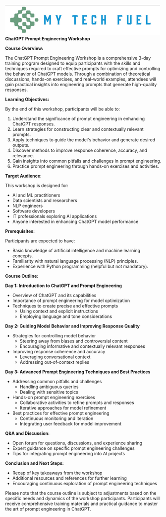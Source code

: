 ![My Tech Fuel](https://github.com/ProDataMan/MyTechFuel/blob/main/img/My%20Tech%20Fuel%20Logo.png)
**ChatGPT Prompt Engineering Workshop**

**Course Overview:**

The ChatGPT Prompt Engineering Workshop is a comprehensive 3-day training program designed to equip participants with the skills and techniques required to craft effective prompts for optimizing and controlling the behavior of ChatGPT models. Through a combination of theoretical discussions, hands-on exercises, and real-world examples, attendees will gain practical insights into engineering prompts that generate high-quality responses.

**Learning Objectives:**

By the end of this workshop, participants will be able to:

1. Understand the significance of prompt engineering in enhancing ChatGPT responses.
2. Learn strategies for constructing clear and contextually relevant prompts.
3. Apply techniques to guide the model's behavior and generate desired outputs.
4. Discover methods to improve response coherence, accuracy, and relevance.
5. Gain insights into common pitfalls and challenges in prompt engineering.
6. Practice prompt engineering through hands-on exercises and activities.

**Target Audience:**

This workshop is designed for:

- AI and ML practitioners
- Data scientists and researchers
- NLP engineers
- Software developers
- IT professionals exploring AI applications
- Anyone interested in enhancing ChatGPT model performance

**Prerequisites:**

Participants are expected to have:

- Basic knowledge of artificial intelligence and machine learning concepts.
- Familiarity with natural language processing (NLP) principles.
- Experience with Python programming (helpful but not mandatory).

**Course Outline:**

**Day 1: Introduction to ChatGPT and Prompt Engineering**

- Overview of ChatGPT and its capabilities
- Importance of prompt engineering for model optimization
- Techniques to create precise and effective prompts
  - Using context and explicit instructions
  - Employing language and tone considerations

**Day 2: Guiding Model Behavior and Improving Response Quality**

- Strategies for controlling model behavior
  - Steering away from biases and controversial content
  - Encouraging informative and contextually relevant responses
- Improving response coherence and accuracy
  - Leveraging conversational context
  - Addressing out-of-context replies

**Day 3: Advanced Prompt Engineering Techniques and Best Practices**

- Addressing common pitfalls and challenges
  - Handling ambiguous queries
  - Dealing with sensitive topics
- Hands-on prompt engineering exercises
  - Collaborative activities to refine prompts and responses
  - Iterative approaches for model refinement
- Best practices for effective prompt engineering
  - Continuous monitoring and iteration
  - Integrating user feedback for model improvement

**Q&A and Discussion:**

- Open forum for questions, discussions, and experience sharing
- Expert guidance on specific prompt engineering challenges
- Tips for integrating prompt engineering into AI projects

**Conclusion and Next Steps:**

- Recap of key takeaways from the workshop
- Additional resources and references for further learning
- Encouraging continuous exploration of prompt engineering techniques

Please note that the course outline is subject to adjustments based on the specific needs and dynamics of the workshop participants. Participants will receive comprehensive training materials and practical guidance to master the art of prompt engineering in ChatGPT.
